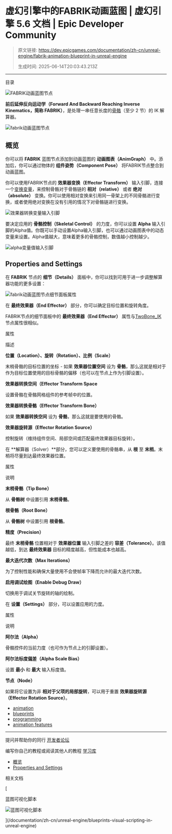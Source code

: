 # 虚幻引擎中的FABRIK动画蓝图 | 虚幻引擎 5.6 文档 | Epic Developer Community

> 原文链接: https://dev.epicgames.com/documentation/zh-cn/unreal-engine/fabrik-animation-blueprint-in-unreal-engine
> 
> 生成时间: 2025-06-14T20:03:43.213Z

---

目录

![FABRIK动画蓝图节点](https://dev.epicgames.com/community/api/documentation/image/9ef39932-322f-456f-8154-8139244af1dd?resizing_type=fill&width=1920&height=335)

**前后延伸反向运动学（Forward And Backward Reaching Inverse Kinematics，简称 FABRIK）**，是处理一串任意长度的[骨骼](/documentation/zh-cn/unreal-engine/skeletons-in-unreal-engine)（至少 2 节）的 IK 解算器。

![fabrik动画蓝图节点](https://d1iv7db44yhgxn.cloudfront.net/documentation/images/df58effb-c411-48e7-a519-b193ba90e2dc/fabrik.png)

## 概览

你可以将 **FABRIK** 蓝图节点添加到动画蓝图的 **动画图表（AnimGraph）** 中。添加后，你可以通过物体的 **组件姿势（Component Pose）** 将FABRIK节点整合到动画蓝图。

你可以使用FABRIK节点的 **效果器变换（Effector Transform）** 输入引脚，连接一个[变换变量](/documentation/zh-cn/unreal-engine/blueprint-variables-in-unreal-engine)，来控制骨骼对于骨骼链的 **相对（relative）** 或者 **绝对（absolute）** 变换。你可以使用相对变换来引用同一骨架上的不同骨骼进行变换，或者使用绝对变换在没有引用的情况下对骨骼链进行变换。

![效果器转换变量输入引脚](https://d1iv7db44yhgxn.cloudfront.net/documentation/images/0dd32d00-fac7-4575-94e1-cb8d44cf59af/transformvar.png)

要决定应用的 **骨骼控制（Skeletal Control）** 的力度，你可以设置 **Alpha** 输入引脚的Alpha值。你既可以手动设置Alpha输入引脚，也可以通过动画图表中的动态变量来设置。Alpha值越大，意味着更多的骨骼控制，数值越小控制越少。

![alpha变量值输入引脚](https://d1iv7db44yhgxn.cloudfront.net/documentation/images/3cd1dd85-6338-44d6-a919-f3d72a577794/alpha.png)

## Properties and Settings

在 **FABRIK** 节点的 **细节（Details）** 面板中，你可以找到可用于进一步调整解算器功能的更多设置：

![fabrik动画蓝图节点细节面板属性](https://d1iv7db44yhgxn.cloudfront.net/documentation/images/025e1e09-6875-488a-9e4e-581197622e53/fabrik_details.png)

在 **最终效果器（End Effector）** 部分，你可以确定目标位置和旋转角度。

FABRIK节点的细节面板中的 **最终效果器（End Effector）** 属性与[TwoBone\_IK](/documentation/zh-cn/unreal-engine/skeletons-in-unreal-engine) 节点属性很相似。

属性

描述

**位置（Location）、旋转（Rotation）、比例（Scale）**

末梢骨骼的目标位置的坐标 - 如果 **效果器位置空间** 设为 **骨骼**，那么这就是相对于作为目标位置使用的目标骨骼的偏移（也可以在节点上作为引脚设置）。

**效果器转换空间（Effector Transform Space**

设置骨骼在骨骼网格组件的参考帧中的位置。

**效果器转换骨骼（Effector Transform Bone）**

如果 **效果器转换空间** 设为 **骨骼**，那么这就是要使用的骨骼。

**效果器旋转源（Effector Rotation Source）**

控制旋转（维持组件空间、局部空间或匹配最终效果器目标旋转）。

在 **解算器（Solver）**部分，您可以定义要使用的骨骼串，从 **根** 至 **末梢**。末梢将尽量到达最终效果器位置。

属性

说明

**末梢骨骼（Tip Bone）**

从 **骨骼树** 中设置引用 **末梢骨骼**。

**根骨骼（Root Bone）**

从 **骨骼树** 中设置引用 **根骨骼**。

**精度（Precision）**

最终 **末梢骨骼** 位置相对于 **效果器位置** 输入引脚之差的 **容差（Tolerance）**。该值越低，到达 **最终效果器** 目标的精度越高，但性能成本也越高。

**最大迭代次数（Max Iterations）**

为了控制性能和确保大量使用不会使帧率下降而允许的最大迭代次数。

**启用调试绘图（Enable Debug Draw）**

切换用于调试关节旋转的轴的绘制。

在 **设置（Settings）** 部分，可以设置应用的力度。

属性

说明

**阿尔法（Alpha）**

骨骼控件的当前力度（也可作为节点上的引脚设置）。

**阿尔法标度偏差（Alpha Scale Bias）**

设置 **最小** 和 **最大** 输入标度值。

**节点（Node）**

如果将它设置为非 **相对于父项的局部旋转**，可以用于重置 **效果器旋转源（Effector Rotation Source）**。

-   [animation](https://dev.epicgames.com/community/search?query=animation)
-   [blueprints](https://dev.epicgames.com/community/search?query=blueprints)
-   [programming](https://dev.epicgames.com/community/search?query=programming)
-   [animation features](https://dev.epicgames.com/community/search?query=animation%20features)

* * *

提问并帮助你的同行 [开发者论坛](https://forums.unrealengine.com/categories?tag=unreal-engine)

编写你自己的教程或阅读其他人的教程 [学习库](https://dev.epicgames.com/community/unreal-engine/learning)

-   [概览](/documentation/zh-cn/unreal-engine/fabrik-animation-blueprint-in-unreal-engine#%E6%A6%82%E8%A7%88)
-   [Properties and Settings](/documentation/zh-cn/unreal-engine/fabrik-animation-blueprint-in-unreal-engine#propertiesandsettings)

相关文档

[

蓝图可视化脚本

![蓝图可视化脚本](https://dev.epicgames.com/community/api/documentation/image/a7cce2f7-f09a-4340-b3f4-2a5d4823bc46?resizing_type=fit&width=160&height=92)

](/documentation/zh-cn/unreal-engine/blueprints-visual-scripting-in-unreal-engine)